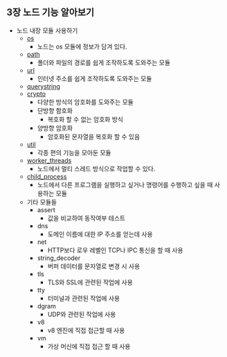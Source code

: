 ## 3장 노드 기능 알아보기
* 노드 내장 모듈 사용하기
  + [os](https://nodejs.org/api/os.html)
    - 노드는 os 모듈에 정보가 담겨 있다.
  + [path](https://nodejs.org/api/path.html)
    - 폴더와 파일의 경로를 쉽게 조작하도록 도와주는 모듈
  + [url](https://nodejs.org/api/url.html)
    - 인터넷 주소를 쉽게 조작하도록 도와주는 모듈
  + [querystring](https://nodejs.org/api/querystring.html)
  + [crypto](https://nodejs.org/api/crypto.html)
    - 다양한 방식의 암호화를 도와주는 모듈
    - 단방향 함호화
      - 복호화 할 수 없는 암호화 방식
    - 양방향 암호화
      - 암호화된 문자열을 복호화 할 수 있음
  + [util](https://nodejs.org/api/util.html)
    - 각종 편의 기능을 모아둔 모듈
  + [worker_threads](https://nodejs.org/api/worker_threads.html)
    - 노드에서 멀티 스레드 방식으로 작업할 수 있다.
  + [child_process](https://nodejs.org/api/child_process.html)
    - 노드에서 다른 프로그램을 실행하고 싶거나 명령어를 수행하고 싶을 때 사용하는 모듈
  + 기타 모듈들
    - assert
      - 값을 비교하여 동작여부 테스트
    - dns
      - 도메인 이름에 대한 IP 주소를 얻는데 사용
    - net
      - HTTP보다 로우 레벨인 TCP나 IPC 통신을 할 때 사용
    - string_decoder
      - 버퍼 데이터를 문자열로 변경 시 사용
    - tls
      - TLS와 SSL에 관련된 작업에 사용
    - tty
      - 터미널과 관련된 작업에 사용
    - dgram
      - UDP와 관련된 작업에 사용
    - v8
      - v8 엔진에 직접 접근할 때 사용
    - vm
      - 가상 머신에 직접 접근 할 때 사용
